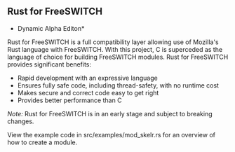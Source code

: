 ## Rust for FreeSWITCH
* Dynamic Alpha Editon*

Rust for FreeSWITCH is a full compatibility layer allowing use of Mozilla's Rust language with FreeSWITCH.
With this project, C is superceded as the language of choice for building FreeSWITCH modules.
Rust for FreeSWITCH provides significant benefits:
 - Rapid development with an expressive language 
 - Ensures fully safe code, including thread-safety, with no runtime cost
 - Makes secure and correct code easy to get right
 - Provides better performance than C

*Note:* Rust for FreeSWITCH is in an early stage and subject to breaking changes.

View the example code in src/examples/mod_skelr.rs for an overview of how to create a module.
